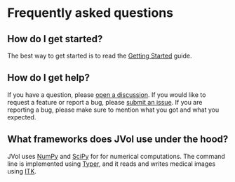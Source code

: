 # Frequently asked questions

## How do I get started?

The best way to get started is to read the [Getting Started](getting-started.md) guide.

## How do I get help?

If you have a question, please [open a discussion](https://github.com/fepegar/jvol/discussions).
If you would like to request a feature or report a bug, please [submit an issue](https://github.com/fepegar/jvol/issues/new).
If you are reporting a bug, please make sure to mention what you got and what you expected.

## What frameworks does JVol use under the hood?

JVol uses [NumPy](https://numpy.org/) and [SciPy](https://www.scipy.org/) for for numerical computations.
The command line is implemented using [Typer](https://typer.tiangolo.com/), and it reads and writes medical images using [ITK](https://itk.org/).
